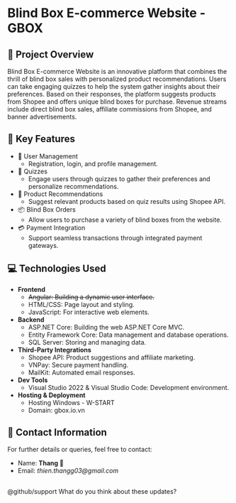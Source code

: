 # Blind Box E-commerce Website - GBOX
## 📜 Project Overview
Blind Box E-commerce Website is an innovative platform that combines the thrill of blind box sales with personalized product recommendations. Users can take engaging quizzes to help the system gather insights about their preferences. Based on their responses, the platform suggests products from Shopee and offers unique blind boxes for purchase. Revenue streams include direct blind box sales, affiliate commissions from Shopee, and banner advertisements.

## 🚀 Key Features
  - 👤 User Management
    - Registration, login, and profile management.
  - 📝 Quizzes
    - Engage users through quizzes to gather their preferences and personalize recommendations.
  - 🛒 Product Recommendations
    - Suggest relevant products based on quiz results using Shopee API.
  - 📦 Blind Box Orders
    - Allow users to purchase a variety of blind boxes from the website.
  - 💳 Payment Integration
    - Support seamless transactions through integrated payment gateways.
## 💻 Technologies Used
  - **Frontend**
    - ~~Angular: Building a dynamic user interface.~~
    - HTML/CSS: Page layout and styling.
    - JavaScript: For interactive web elements.
  - **Backend**
    - ASP.NET Core: Building the web ASP.NET Core MVC.
    - Entity Framework Core: Data management and database operations.
    - SQL Server: Storing and managing data.
  - **Third-Party Integrations**
    - Shopee API: Product suggestions and affiliate marketing.
    - VNPay: Secure payment handling.
    - MailKit: Automated email responses.
  - **Dev Tools**
    - Visual Studio 2022 & Visual Studio Code: Development environment.
  - **Hosting & Deployment**
    - Hosting Windows - W-START
    - Domain: gbox.io.vn
## 📧 Contact Information
For further details or queries, feel free to contact:

- Name: **Thang 🐥**
- Email: _thien.thangg03@gmail.com_

##
@github/support What do you think about these updates?
